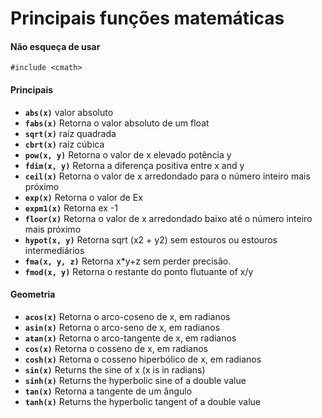 # Principais funções matemáticas

#### Não esqueça de usar
```
#include <cmath>
``` 
#### Principais
- __```abs(x)```__	valor absoluto
- __```fabs(x)```__	Retorna o valor absoluto de um float
- __```sqrt(x)```__	raíz quadrada
- __```cbrt(x)```__	raíz cúbica
- __```pow(x, y)```__	Retorna o valor de x elevado potência y
- __```fdim(x, y)```__	Retorna a diferença positiva entre x and y
- __```ceil(x)```__	Retorna o valor de x arredondado para o número inteiro mais próximo
- __```exp(x)```__	Retorna o valor de Ex
- __```expm1(x)```__	Retorna ex -1
- __```floor(x)```__	Retorna o valor de x arredondado baixo até o número inteiro mais próximo
- __```hypot(x, y)```__	Retorna sqrt (x2 + y2) sem estouros ou estouros intermediários
- __```fma(x, y, z)```__	Retorna x*y+z sem perder precisão.
- __```fmod(x, y)```__	Retorna o restante do ponto flutuante of x/y

#### Geometria
- __```acos(x)```__	Retorna o arco-coseno de x, em radianos
- __```asin(x)```__	Retorna o arco-seno de x, em radianos
- __```atan(x)```__	Retorna o arco-tangente de x, em radianos
- __```cos(x)```__	Retorna o cosseno de x, em radianos
- __```cosh(x)```__	Retorna o cosseno hiperbólico de x, em radianos
- __```sin(x)```__	Returns the sine of x (x is in radians)
- __```sinh(x)```__	Returns the hyperbolic sine of a double value
- __```tan(x)```__	Retorna a tangente de um ângulo
- __```tanh(x)```__	Returns the hyperbolic tangent of a double value
